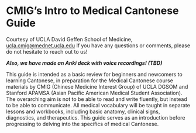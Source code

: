 # CMIG’s Intro to Medical Cantonese Guide


Courtesy of UCLA David Geffen School of Medicine, ucla.cmig@mednet.ucla.edu
If you have any questions or comments, please do not hesitate to reach out to us!

***Also, we have made an Anki deck with voice recordings! (TBD)***   

This guide is intended as a basic review for beginners and newcomers to learning Cantonese, in preparation for the Medical Cantonese course materials by CMIG (Chinese Medicine Interest Group) of UCLA DGSOM and Stanford APAMSA (Asian Pacific American Medical Student Association). The overarching aim is not to be able to read and write fluently, but instead to be able to communicate. 
All medical vocabulary will be taught in separate lessons and workbooks, including basic anatomy, clinical signs, diagnostics, and therapeutics. This guide serves as an introduction before progressing to delving into the specifics of medical Cantonese.

